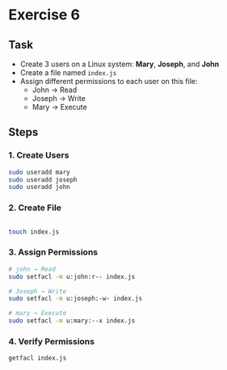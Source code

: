 # Exercise 6  

## Task  
- Create 3 users on a Linux system: **Mary**, **Joseph**, and **John**  
- Create a file named `index.js`  
- Assign different permissions to each user on this file:
  - John → Read  
  - Joseph → Write  
  - Mary → Execute  

## Steps  

### 1. Create Users  
```bash
sudo useradd mary
sudo useradd joseph
sudo useradd john
```

### 2. Create File 
```bash

touch index.js
```
### 3. Assign Permissions
``` bash
# john → Read
sudo setfacl -m u:john:r-- index.js

# Joseph → Write
sudo setfacl -m u:joseph:-w- index.js

# mary → Execute
sudo setfacl -m u:mary:--x index.js
```

### 4. Verify Permissions
``` bash
getfacl index.js
```